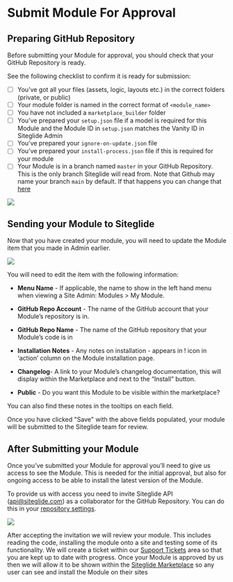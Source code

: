 # Submit Module For Approval

## Preparing GitHub Repository

Before submitting your Module for approval, you should check that your GitHub Repository is ready.

See the following checklist to confirm it is ready for submission:

*   [ ] You’ve got all your files (assets, logic, layouts etc.) in the correct folders (private, or public)
*   [ ] Your module folder is named in the correct format of `<module_name>`
*   [ ] You have not included a `marketplace_builder` folder
*   [ ] You’ve prepared your `setup.json` file if a model is required for this Module and the Module ID in `setup.json` matches the Vanity ID in Siteglide Admin
*   [ ] You’ve prepared your `ignore-on-update.json` file
*   [ ] You’ve prepared your `install-process.json` file if this is required for your module
*   [ ] Your Module is in a branch named `master` in your GitHub Repository. This is the only branch Siteglide will read from. Note that Github may name your branch `main` by default.  If that happens you can change that [here](https://docs.github.com/en/repositories/configuring-branches-and-merges-in-your-repository/managing-branches-in-your-repository/renaming-a-branch)

![](/assets/ESJa5xqr3TYHZYlOEta___custom-module-renamegit-branch-1.png)

## Sending your Module to Siteglide

Now that you have created your module, you will need to update the Module item that you made in Admin earlier.

![](/assets/HJwIcwqluHIpKDEhHw7qm_custom-moduile-sending-to-siteglide-1.png)

You will need to edit the item with the following information:

*   **Menu Name** -  If applicable, the name to show in the left hand menu when viewing a Site Admin: Modules > My Module.

*   **GitHub Repo Account** - The name of the GitHub account that your Module’s repository is in.

*   **GitHub Repo Name** - The name of the GitHub repository that your Module’s code is in

*   **Installation Notes** - Any notes on installation - appears in ! icon in ‘action’ column on the Module installation page.

*   **Changelog**- A link to your Module’s changelog documentation, this will display within the Marketplace and next to the “Install” button.

*   **Public** - Do you want this Module to be visible within the marketplace?

You can also find these notes in the tooltips on each field.

Once you have clicked "Save" with the above fields populated, your module will be submitted to the Siteglide team for review.

## After Submitting your Module

Once you’ve submitted your Module for approval you’ll need to give us access to see the Module. This is needed for the initial approval, but also for ongoing access to be able to install the latest version of the Module.


To provide us with access you need to invite Siteglide API (<api@siteglide.com>) as a collaborator for the GitHub Repository. You can do this in your [repository settings](https://docs.github.com/en/account-and-profile/setting-up-and-managing-your-github-user-account/managing-access-to-your-personal-repositories/inviting-collaborators-to-a-personal-repository).

![](/assets/7cS_BUKVvH3MEvfYyR_p-_custom-module-git-collab-1.png)

After accepting the invitation we will review your module. This includes reading the code, installing the module onto a site and testing some of its functionality.  We will create a ticket within our [Support Tickets](https://admin.siteglide.com/#/portal/tickets) area so that you are kept up to date with progress.  Once your Module is approved by us then we will allow it to be shown within the [Siteglide Marketplace](https://admin.siteglide.com/#/portal/community/marketplace) so any user can see and install the Module on their sites

